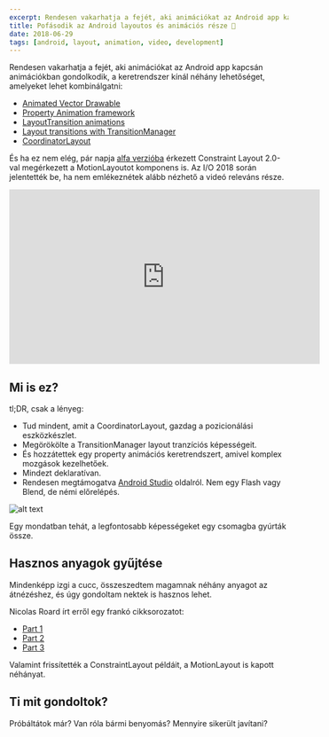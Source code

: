 ```yaml
---
excerpt: Rendesen vakarhatja a fejét, aki animációkat az Android app kapcsán animációkban gondolkodik, de az új MotionLayout sokat javíthat a helyzeten.
title: Pofásodik az Android layoutos és animációs része 👀
date: 2018-06-29
tags: [android, layout, animation, video, development]
---
```


Rendesen vakarhatja a fejét, aki animációkat az Android app kapcsán animációkban gondolkodik, a keretrendszer kínál néhány lehetőséget, amelyeket lehet kombinálgatni:
- [Animated Vector Drawable](http://bit.ly/android-adg)
- [Property Animation framework](http://bit.ly/android-prop-anim)
- [LayoutTransition animations](http://bit.ly/android-layout-trans)
- [Layout transitions with TransitionManager](http://bit.ly/android-anim-layout-trans)
- [CoordinatorLayout](http://bit.ly/android-coord-layout)

És ha ez nem elég, pár napja [alfa verzióba](http://bit.ly/android-cs2-alpha) érkezett Constraint Layout 2.0-val megérkezett a MotionLayoutot komponens is. Az I/O 2018 során jelentették be, ha nem emlékeznétek alább nézhető a videó releváns része.

<iframe width="560" height="315" src="https://www.youtube.com/embed/ytZteMo4ETk?start=1751" frameborder="0" allow="autoplay; encrypted-media" allowfullscreen></iframe>

## Mi is ez?

tl;DR, csak a lényeg:
- Tud mindent, amit a CoordinatorLayout, gazdag a pozicionálási eszközkészlet.
- Megörökölte a TransitionManager layout tranzíciós képességeit.
- És hozzátettek egy property animációs keretrendszert, amivel komplex mozgások kezelhetőek.
- Mindezt deklaratívan.
- Rendesen megtámogatva [Android Studio](http://bit.ly/as-3-2-beta2) oldalról. Nem egy Flash vagy Blend, de némi előrelépés.

![alt text](https://appcraft.hu/assets/img/android-studio-prop-anim.gif)

Egy mondatban tehát, a legfontosabb képességeket egy csomagba gyúrták össze.

## Hasznos anyagok gyűjtése

Mindenképp izgi a cucc, összeszedtem magamnak néhány anyagot az átnézéshez, és úgy gondoltam nektek is hasznos lehet.

Nicolas Roard írt erről egy frankó cikksorozatot:
- [Part 1](http://bit.ly/android-motion-layout-p1)
- [Part 2](http://bit.ly/android-motion-layout-p2)
- [Part 3](http://bit.ly/android-motion-layout-p3)

Valamint frissítették a ConstraintLayout példáit, a MotionLayout is kapott néhányat.

## Ti mit gondoltok?
Próbáltátok már? Van róla bármi benyomás? Mennyire sikerült javítani?